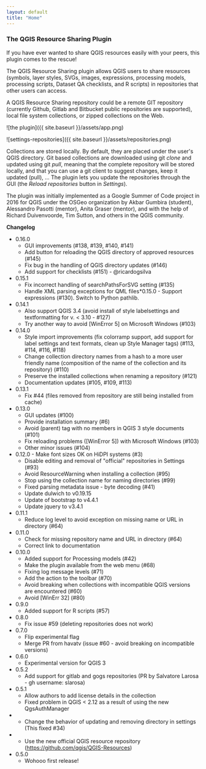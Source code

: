 ```yaml
---
layout: default
title: "Home"
---
```


### The QGIS Resource Sharing Plugin
If you have ever wanted to share QGIS resources easily with your peers, 
this plugin comes to the rescue!

The QGIS Resource Sharing plugin allows QGIS users to share resources
(symbols, layer styles, SVGs, images, expressions, processing models,
processing scripts, Dataset QA checklists,  and R scripts) in
repositories that other users can access.

A QGIS Resource Sharing repository could be a remote GIT repository
(currently Github, Gitlab and Bitbucket public repositories are
supported), local file system collections, or zipped collections on
the Web. 

![the plugin]({{ site.baseurl }}/assets/app.png)

![settings-repositories]({{ site.baseurl }}/assets/repositories.png)

Collections are stored locally. By default, they are placed under
the user's QGIS directory.
Git based collections are downloaded using git *clone* and updated using
git *pull*, meaning that the complete repository will be stored locally,
and that you can use a git client to suggest changes, keep it updated
(pull), ...
The plugin lets you update the repositories through the GUI (the
*Reload repositories* button in *Settings*).

The plugin was initially implemented as a Google Summer of Code project
in 2016 for QGIS under the OSGeo organization by Akbar Gumbira (student),
Alessandro Pasotti (mentor), Anita Graser (mentor), and with the help of
Richard Duivenvoorde, Tim Sutton, and others in the QGIS community.

**Changelog**


* 0.16.0
  * GUI improvements (#138, #139, #140, #141)
  * Add button for reloading the QGIS directory of approved resources (#145)
  * Fix bug in the handling of QGIS directory updates (#146)
  * Add support for checklists (#151) - @ricardogsilva
* 0.15.1
  * Fix incorrect handling of searchPathsForSVG setting (#135)
  * Handle XML parsing exceptions for QML files*0.15.0 - Support expressions (#130). Switch to Python pathlib.
* 0.14.1
  * Also support QGIS 3.4 (avoid install of style labelsettings and textformatting for v. < 3.10 - #127)
  * Try another way to avoid [WinError 5] on Microsoft Windows (#103)
* 0.14.0
  * Style import improvements (fix colorramp support, add support for label settings and text formats, clean up Style Manager tags) (#113, #114, #116, #118)
  * Change collection directory names from a hash to a more user friendly name (composition of the name of the collection and its repository) (#110)
  * Preserve the installed collections when renaming a repository (#121)
  *  Documentation updates (#105, #109, #113)
* 0.13.1
  * Fix #44 (files removed from repository are still being installed from cache)
* 0.13.0
  * GUI updates (#100)
  * Provide installation summary (#6)
  * Avoid (parent) tag with no members in QGIS 3 style documents (#101)
  * Fix reloading problems ([WinError 5]) with Microsoft Windows (#103)
  * Other minor issues (#104)
* 0.12.0 - Make font sizes OK on HiDPI systems (#3)
  * Disable editing and removal of "official" repositories in Settings (#93)
  * Avoid ResourceWarning when installing a collection (#95)
  * Stop using the collection name for naming directories (#99)
  * Fixed parsing metadata issue - byte decoding (#41)
  * Update dulwich to v0.19.15
  * Update of bootstrap to v4.4.1
  * Update jquery to v3.4.1
* 0.11.1
  * Reduce log level to avoid exception on missing name or URL in directory (#64)
* 0.11.0
  * Check for missing repository name and URL in directory (#64)
  * Correct link to documentation
* 0.10.0
  * Added support for Processing models (#42)
  * Make the plugin available from the web menu (#68)
  * Fixing log message levels (#71)
  * Add the action to the toolbar (#70)
  * Avoid breaking when collections with incompatible QGIS versions are encountered (#60)
  * Avoid [WinErr 32] (#80)
* 0.9.0
  * Added support for R scripts (#57)
* 0.8.0
  * Fix issue #59 (deleting repositories does not work)
* 0.7.0
  * Flip experimental flag
  * Merge PR from havatv (issue #60 - avoid breaking on incompatible versions)
* 0.6.0
  * Experimental version for QGIS 3
* 0.5.2
  * Add support for gitlab and gogs repositories (PR by Salvatore Larosa - gh username: slarosa)
* 0.5.1
  * Allow authors to add license details in the collection
  * Fixed problem in QGIS < 2.12 as a result of using the new QgsAuthManager
* * Change the behavior of updating and removing directory in settings (This fixed #34)
* * Use the new official QGIS resource repository (https://github.com/qgis/QGIS-Resources)
* 0.5.0
  * Wohooo first release!
